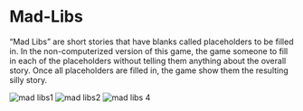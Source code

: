 # Mad-Libs

“Mad Libs” are short stories that have blanks called placeholders to be filled in.
In the non-computerized version of this game, the game someone to fill in each of the placeholders without telling them anything about the overall story. 
Once all placeholders are filled in, the game show them the resulting silly story.

![mad libs1](https://user-images.githubusercontent.com/43133057/48728347-fd7bbe80-ec34-11e8-9010-1c6eefaed3c6.png)
![mad libs2](https://user-images.githubusercontent.com/43133057/48728355-02407280-ec35-11e8-887b-1b0e19d0f93e.png)
![mad libs 4](https://user-images.githubusercontent.com/43133057/48728487-5f3c2880-ec35-11e8-8278-266e1bf934aa.png)
